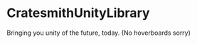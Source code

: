 CratesmithUnityLibrary
======================

Bringing you unity of the future, today. (No hoverboards sorry)
